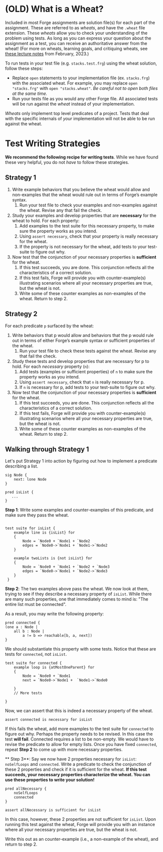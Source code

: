 # (OLD) What is a Wheat?

Included in most Forge assignments are solution file(s) for each part of the assignment.
These are referred to as _wheats_, and have the `.wheat` file extension.
These _wheats_ allow you to check your understanding of the problem using tests. As long as you can
express your question about the assignment as a test, you can receive an authoritative answer from the wheat! (For more on wheats, learning goals, and critiquing wheats, see [these lecture notes](https://hackmd.io/@lfs/SJDRo3Qpj) from February, 2023.)

To run tests in your test file (e.g. `stacks.test.frg`) using the wheat solution, follow these steps:

- Replace `open` statements to your implementation file (ex. `stacks.frg`) with the associated wheat.
  For example, you may replace `open "stacks.frg"` with `open "stacks.wheat"`. _Be careful not to open both files at the same time._
- Run your tests file as you would any other Forge file. All associated tests will be run against the _wheat_ instead of your implementation.

_Wheats_ only implement top level predicates of a project. Tests that deal with the specific internals of _your_ implementation
will not be able to be run against the wheat.

# Test Writing Strategies

**We recommend the following recipe for writing tests**. While we have found these very helpful, you do not *have* to follow these strategies.

## Strategy 1

1. Write example behaviors that you believe the wheat would allow and non-examples that the wheat would rule out in terms of Forge’s example syntax.
   1. Run your test file to check your examples and non-examples against the wheat. Revise any that fail the check.
2. Study your examples and develop properties that are **necessary** for the wheat to hold. For each property:
   1. Add examples to the test suite for this necessary property, to make sure the property works as you intend.
   1. Using `assert necessary`, check that your property is really necessary for the wheat.
   1. If the property is not necessary for the wheat, add tests to your test-suite to figure out why.
3. Now test that the conjunction of your necessary properties is **sufficient** for the wheat.
   1. If this test succeeds, you are done. This conjunction reflects all the characteristics of a correct solution.
   1. If this test fails, Forge will provide you with counter-example(s) illustrating scenarios where all your necessary properties are true, but the wheat is not.
   1. Write some of these counter examples as non-examples of the wheat. Return to step 2.

## Strategy 2

For each predicate `p` surfaced by the wheat:

1. Write behaviors that p would allow and behaviors that the p would rule out in terms of either Forge’s example syntax or sufficient properties of the wheat. 
    1. Run your test file to check these tests against the wheat. Revise any that fail the check.
2. Study these tests and develop properties that are necessary for p to hold. For each *necessary* property (`n`):
    1. Add tests (examples or sufficient properties) of `n` to make sure the property works as you intend.
    2. Using `assert necessary`, check that `n` is really necessary for p.
    3. If `n` is necessary for p, add tests to your test-suite to figure out why.
3. Now test that the conjunction of your necessary properties is **sufficient** for the wheat.
   1. If this test succeeds, you are done. This conjunction reflects all the characteristics of a correct solution.
   1. If this test fails, Forge will provide you with counter-example(s) illustrating scenarios where all your necessary properties are true, but the wheat is not.
   1. Write some of these counter examples as non-examples of the wheat. Return to step 2.


## Walking through Strategy 1

Let's put Strategy 1 into action by  figuring out how to implement a predicate describing a
list.
```
sig Node { 
    next: lone Node
}

pred isList {
   ...
}
```

 **Step 1**: Write some examples and counter-examples of this predicate, and make sure they pass the wheat.

```

test suite for isList {
    example line is {isList} for
    {
        Node = `Node0 + `Node1 + `Node2 
        edges = `Node0->`Node1 + `Node1->`Node2 
    }

    example twoLists is {not isList} for
    {
        Node = `Node0 + `Node1 + `Node2 + `Node3
        edges = `Node0->`Node1 + `Node2->`Node3 
    }
 }
```

**Step 2**: The two examples above pass the wheat. We now look at them, trying to see if they describe a necessary property of `isList`.
While there are many such properties, one that immediately comes to mind is: "The entire list must be connected".

As a result, you may write the following property:

```
pred connected {
(one a : Node | 
    all b : Node | 
        a != b => reachable[b, a, next]) 
}
```

We should substantiate this property with some tests. Notice that these are tests for `connected`, not `isList`.
```
test suite for connected {
    example loop is {atMostOneParent} for
    {
        Node = `Node0 + `Node1
        next = `Node0->`Node1 +  `Node1->`Node0
        
    }
    // More tests

}
```

Now, we can assert that this is indeed a necessary property of the wheat.

```
assert connected is necessary for isList
```

If this fails the wheat, add more examples to the test suite for `connected` to figure out why.
Perhaps the property needs to be revised. In this case the test **will fail**. Connected requires a list
to be non-empty. We would have to revise the predicate to allow for empty lists.
Once you have fixed `connected`, repeat **Step 2** to come up with more necessary properties.


** Step 3**: Say we now have 2 properties necessary for `isList`: `noSelfLoops` and `connected`.
Write a predicate to check the conjunction of these 2 properties and check if it is
sufficient for the wheat. **If this test succeeds, your necessary properties characterize the wheat. You can
use these properties to write your solution!**


```
pred allNecessary {
    noSelfLoops
    connected
}

assert allNecessary is sufficient for isList
```

In this case, however, these 2 properties are not sufficient for `isList`. Upon running this test
against the wheat, Forge will provide you with an instance where 
all your necessary properties are true, but the wheat is not.

Write this out as an counter-example (i.e., a non-example of the wheat), and return to step 2.


